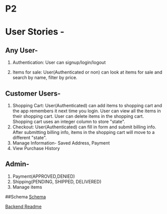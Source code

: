 # P2

# User Stories - 

## Any User-

1. Authentication: User can signup/login/logout

1. Items for sale: User(Authenticated or non) can look at items for sale and search by name, filter by price.

## Customer Users-

1. Shopping Cart: User(Authenticated) can add items to shopping cart and the app remembers it next time you login. User can view all the items in their shopping cart.  User can delete items in the shopping cart.  Shopping cart uses an integer column to store "state".
1. Checkout: User(Authenticated) can fill in form and submit billing info.  After submitting billing info, items in the shopping cart will move to a different "state".
1. Manage Information- Saved Address, Payment
1. View Purchase History

 ## Admin-

1. Payment(APPROVED,DENIED)
1. Shipping(PENDING, SHIPPED, DELIVERED)
1. Manage items

##Schema
[Schema](https://github.com/221114-Java-React/TTT-Frontend/blob/main/erd.png)

[Backend Readme](./backend/README.md)

